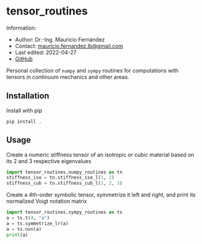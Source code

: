 # tensor_routines

Information:

* Author: Dr.-Ing. Mauricio Fernández
* Contact: mauricio.fernandez.lb@gmail.com
* Last edited: 2022-04-27
* [GitHub](https://github.com/mauricio-fernandez-l/tensor_routines)

Personal collection of `numpy` and `sympy` routines for computations with tensors in continuum mechanics and other areas.

## Installation

Install with pip

```shell
pip install .
```

## Usage

Create a numeric stiffness tensor of an isotropic or cubic material based on its 2 and 3 respective eigenvalues

```python
import tensor_routines.numpy_routines as tn
stiffness_iso = tn.stiffness_iso_l(1, 2)
stiffness_cub = tn.stiffness_cub_l(1, 2, 3)
```

Create a 4th-order symbolic tensor, symmetrize it left and right, and print its normalized Voigt notation matrix

```python
import tensor_routines.sympy_routines as ts
a = ts.t(4, "a")
a = ts.symmetrize_lr(a)
a = ts.nvn(a)
print(a)
```
